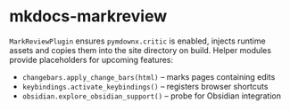 # mkdocs-markreview

`MarkReviewPlugin` ensures `pymdownx.critic` is enabled, injects runtime assets
and copies them into the site directory on build. Helper modules provide
placeholders for upcoming features:

- `changebars.apply_change_bars(html)` – marks pages containing edits
- `keybindings.activate_keybindings()` – registers browser shortcuts
- `obsidian.explore_obsidian_support()` – probe for Obsidian integration
